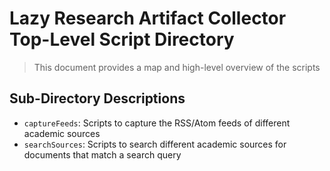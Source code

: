 # Lazy Research Artifact Collector Top-Level Script Directory

> This document provides a map and high-level overview of the scripts

## Sub-Directory Descriptions

- `captureFeeds`: Scripts to capture the RSS/Atom feeds of different academic
  sources
- `searchSources`: Scripts to search different academic sources for documents
  that match a search query

